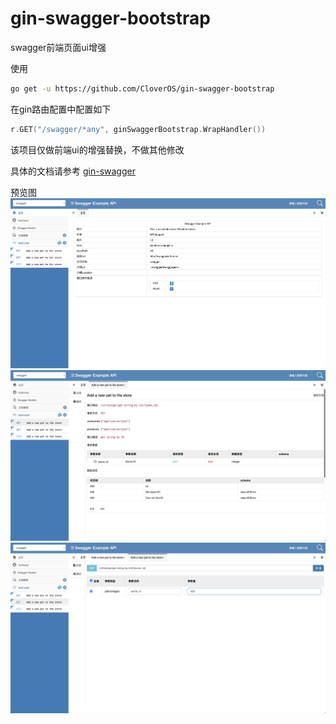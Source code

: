 # gin-swagger-bootstrap
swagger前端页面ui增强

使用
```sh
go get -u https://github.com/CloverOS/gin-swagger-bootstrap
```

在gin路由配置中配置如下
```go
r.GET("/swagger/*any", ginSwaggerBootstrap.WrapHandler())
```

该项目仅做前端ui的增强替换，不做其他修改

具体的文档请参考 [gin-swagger](https://github.com/swaggo/gin-swagger)

预览图
![Image text](https://raw.githubusercontent.com/CloverOS/gin-swagger-bootstrap/main/preview/1.jpg)
![Image text](https://raw.githubusercontent.com/CloverOS/gin-swagger-bootstrap/main/preview/2.jpg)
![Image text](https://raw.githubusercontent.com/CloverOS/gin-swagger-bootstrap/main/preview/3.png)
